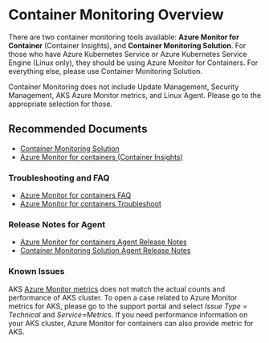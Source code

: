 <properties
    pageTitle="containers-overview"
    description="Containers Monitoring Overview (Does not include Security, Update Management, and Linux Agent)"
    service="microsoft.operationalinsights"
    resource="operationalinsightsaccounts"
    authors="keikhara"
    ms.author="keikhara"
    displayorder=""
    selfHelpType="generic"
    supportTopicIds="32612445"
    resourceTags=""
    productPesIds="15725"
    cloudEnvironments="public, Blackforest, Fairfax, usnat, ussec"
    articleId="70e04d6f-8ef4-4ef9-84cc-63a1355d02f0"
	ownershipId="AzureMonitoring_LogAnalytics"
/>

# Container Monitoring Overview

There are two container monitoring tools available: **Azure Monitor for Container** (Container Insights), and **Container Monitoring Solution**. For those who have Azure Kubernetes Service or Azure Kubernetes Service Engine (Linux only), they should be using Azure Monitor for Containers. For everything else, please use Container Monitoring Solution. 

Container Monitoring does not include Update Management, Security Management, AKS Azure Monitor metrics, and Linux Agent. Please go to the appropriate selection for those. 

## **Recommended Documents**

* [Container Monitoring Solution](https://docs.microsoft.com/azure/azure-monitor/insights/containers)
* [Azure Monitor for containers (Container Insights)](https://docs.microsoft.com/azure/azure-monitor/insights/container-insights-overview)

### Troubleshooting and FAQ

* [Azure Monitor for containers FAQ](https://docs.microsoft.com/azure/azure-monitor/insights/container-insights-faq)
* [Azure Monitor for containers Troubleshoot](https://docs.microsoft.com/azure/azure-monitor/insights/container-insights-troubleshoot)

### Release Notes for Agent

* [Azure Monitor for containers Agent Release Notes](https://github.com/Microsoft/docker-provider/tree/ci_feature_prod#release-history)
* [Container Monitoring Solution Agent Release Notes](https://github.com/Microsoft/Docker-Provider/tree/master#release-history)

### Known Issues

AKS [Azure Monitor metrics](https://docs.microsoft.com/azure/azure-monitor/platform/metrics-charts) does not match the actual counts and performance of AKS cluster. To open a case related to Azure Monitor metrics for AKS, please go to the support portal and select *Issue Type = Technical* and *Service=Metrics*. If you need performance information on your AKS cluster, Azure Monitor for containers can also provide metric for AKS. 

